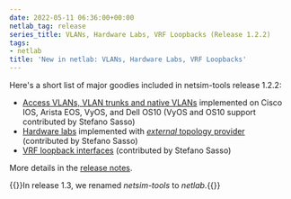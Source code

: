 ```yaml
---
date: 2022-05-11 06:36:00+00:00
netlab_tag: release
series_title: VLANs, Hardware Labs, VRF Loopbacks (Release 1.2.2)
tags:
- netlab
title: 'New in netlab: VLANs, Hardware Labs, VRF Loopbacks'
---
```

Here's a short list of major goodies included in netsim-tools release 1.2.2:

- [Access VLANs, VLAN trunks and native VLANs](https://netsim-tools.readthedocs.io/en/latest/module/vlan.html) implemented on Cisco IOS, Arista EOS, VyOS, and Dell OS10 (VyOS and OS10 support contributed by Stefano Sasso)
- [Hardware labs](https://blog.ipspace.net/2022/05/netsim-hardware-lab.html) implemented with [_external_ topology provider](https://netsim-tools.readthedocs.io/en/latest/providers.html) (contributed by Stefano Sasso)
- [VRF loopback interfaces](https://netsim-tools.readthedocs.io/en/latest/module/vrf.html#vrf-loopback) (contributed by Stefano Sasso)

More details in the [release notes](https://netsim-tools.readthedocs.io/en/latest/release/1.2.html).

{{<note info>}}In release 1.3, we renamed *netsim-tools* to *netlab*.{{</note>}}
